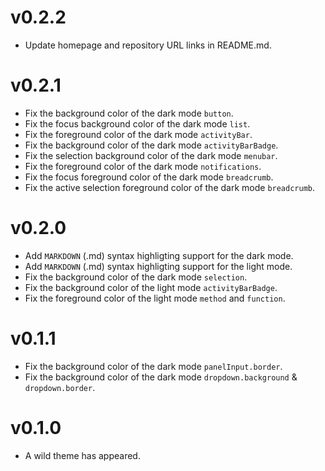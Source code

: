 # v0.2.2

- Update homepage and repository URL links in README.md.

# v0.2.1

- Fix the background color of the dark mode `button`.
- Fix the focus background color of the dark mode `list`.
- Fix the foreground color of the dark mode `activityBar`.
- Fix the background color of the dark mode `activityBarBadge`.
- Fix the selection background color of the dark mode `menubar`.
- Fix the foreground color of the dark mode `notifications`.
- Fix the focus foreground color of the dark mode `breadcrumb`.
- Fix the active selection foreground color of the dark mode `breadcrumb`.

# v0.2.0

- Add `MARKDOWN` (.md) syntax highligting support for the dark mode.
- Add `MARKDOWN` (.md) syntax highligting support for the light mode.
- Fix the background color of the dark mode `selection`.
- Fix the background color of the light mode `activityBarBadge`.
- Fix the foreground color of the light mode `method` and `function`.

# v0.1.1

- Fix the background color of the dark mode `panelInput.border`.
- Fix the background color of the dark mode `dropdown.background` & `dropdown.border`.

# v0.1.0

- A wild theme has appeared.
